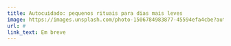 ```yaml
---
title: Autocuidado: pequenos rituais para dias mais leves
image: https://images.unsplash.com/photo-1506784983877-45594efa4cbe?auto=format&fit=crop&w=800&q=80
url: #
link_text: Em breve
---
```

